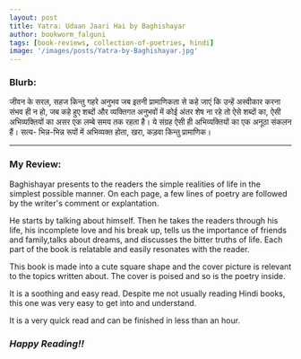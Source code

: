 ```yaml
---
layout: post
title: Yatra: Udaan Jaari Hai by Baghishayar
author: bookworm_falguni
tags: [book-reviews, collection-of-poetries, hindi]
image: '/images/posts/Yatra-by-Baghishayar.jpg'
---
```


### **Blurb:**
जीवन के सरल, सहज किन्तु गहरे अनुभव जब इतनी प्रामाणिकता से कहे जाएं कि उन्हें अस्वीकार करना संभव ही न हो, जब कहे हुए शब्दों और व्यक्तिगत अनुभवों में कोई अंतर शेष ना रहे तो ऐसे शब्दों का, ऐसी अभिव्यक्तियों का असर एक लम्बे समय तक रहता है। ये संग्रह ऐसी ही अभिव्यक्तियों का एक अनूठा संकलन हैं। सत्य- भिन्न-भिन्न रूपों में अभिव्यक्त होता, खरा, कड़वा किन्तु प्रामाणिक।
___
### **My Review:**
Baghishayar presents to the readers the simple realities of life in the simplest possible manner. On each page, a few lines of poetry are followed by the writer's comment or explantation.

He starts by talking about himself. Then he takes the readers through his life, his incomplete love and his break up, tells us the importance of friends and family,talks about dreams, and discusses the bitter truths of life. Each part of the book is relatable and easily resonates with the reader.

This book is made into a cute square shape and the cover picture is relevant to the topics written about. The cover is poised and so is the poetry inside.

It is a soothing and easy read. Despite me not usually reading Hindi books, this one was very easy to get into and understand.

It is a very quick read and can be finished in less than an hour.

### ***Happy Reading!!***
